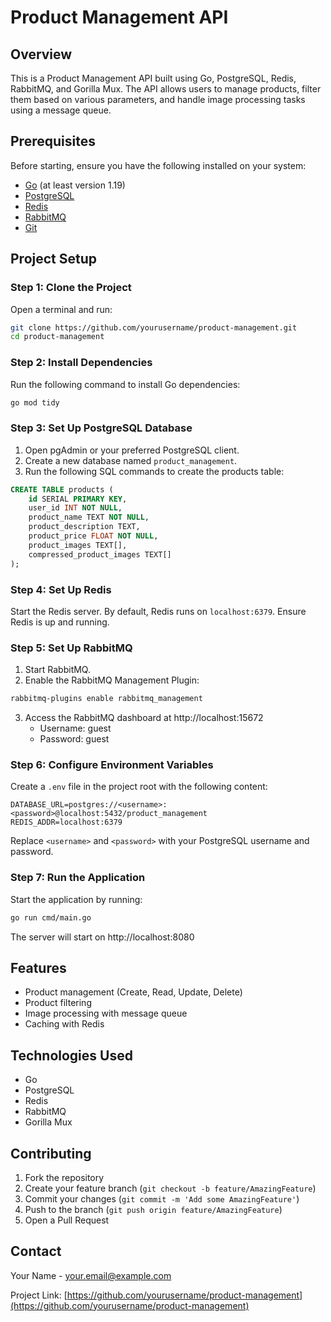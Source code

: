 # Product Management API

## Overview
This is a Product Management API built using Go, PostgreSQL, Redis, RabbitMQ, and Gorilla Mux. The API allows users to manage products, filter them based on various parameters, and handle image processing tasks using a message queue.

## Prerequisites

Before starting, ensure you have the following installed on your system:
- [Go](https://golang.org/dl/) (at least version 1.19)
- [PostgreSQL](https://www.postgresql.org/download/)
- [Redis](https://redis.io/download)
- [RabbitMQ](https://www.rabbitmq.com/download.html)
- [Git](https://git-scm.com/downloads)

## Project Setup

### Step 1: Clone the Project
Open a terminal and run:
```bash
git clone https://github.com/yourusername/product-management.git
cd product-management
```

### Step 2: Install Dependencies
Run the following command to install Go dependencies:
```bash
go mod tidy
```

### Step 3: Set Up PostgreSQL Database
1. Open pgAdmin or your preferred PostgreSQL client.
2. Create a new database named `product_management`.
3. Run the following SQL commands to create the products table:
```sql
CREATE TABLE products (
    id SERIAL PRIMARY KEY,
    user_id INT NOT NULL,
    product_name TEXT NOT NULL,
    product_description TEXT,
    product_price FLOAT NOT NULL,
    product_images TEXT[],
    compressed_product_images TEXT[]
);
```

### Step 4: Set Up Redis
Start the Redis server.
By default, Redis runs on `localhost:6379`. Ensure Redis is up and running.

### Step 5: Set Up RabbitMQ
1. Start RabbitMQ.
2. Enable the RabbitMQ Management Plugin:
```bash
rabbitmq-plugins enable rabbitmq_management
```
3. Access the RabbitMQ dashboard at http://localhost:15672
   - Username: guest
   - Password: guest

### Step 6: Configure Environment Variables
Create a `.env` file in the project root with the following content:
```env
DATABASE_URL=postgres://<username>:<password>@localhost:5432/product_management
REDIS_ADDR=localhost:6379
```
Replace `<username>` and `<password>` with your PostgreSQL username and password.

### Step 7: Run the Application
Start the application by running:
```bash
go run cmd/main.go
```
The server will start on http://localhost:8080

## Features
- Product management (Create, Read, Update, Delete)
- Product filtering
- Image processing with message queue
- Caching with Redis

## Technologies Used
- Go
- PostgreSQL
- Redis
- RabbitMQ
- Gorilla Mux

## Contributing
1. Fork the repository
2. Create your feature branch (`git checkout -b feature/AmazingFeature`)
3. Commit your changes (`git commit -m 'Add some AmazingFeature'`)
4. Push to the branch (`git push origin feature/AmazingFeature`)
5. Open a Pull Request


## Contact
Your Name - your.email@example.com

Project Link: [https://github.com/yourusername/product-management](https://github.com/yourusername/product-management)


